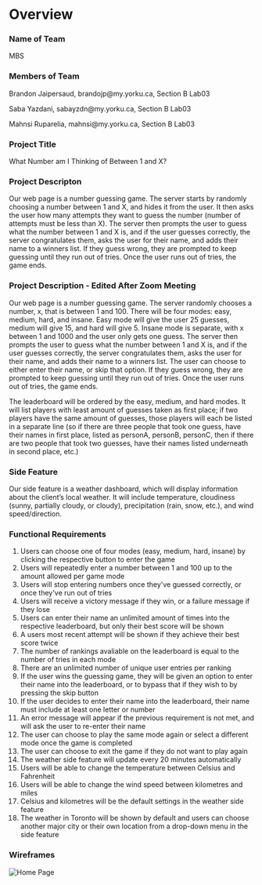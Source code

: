 # Overview

### Name of Team
<p>MBS </p>

### Members of Team
<p>Brandon Jaipersaud, brandojp@my.yorku.ca, Section B Lab03 </p>
<p>Saba Yazdani, sabayzdn@my.yorku.ca, Section B Lab03 </p>
<p>Mahnsi Ruparelia, mahnsi@my.yorku.ca, Section B Lab03 </p>

### Project Title
<p>What Number am I Thinking of Between 1 and X? </p>

### Project Descripton
<p>Our web page is a number guessing game. The server starts by randomly choosing a number between 1 and X, and hides it from the user. It then asks the user how many attempts they want to guess the number (number of attempts must be less than X). The server then prompts the user to guess what the number between 1 and X is, and if the user guesses correctly, the server congratulates them, asks the user for their name, and adds their name to a winners list. If they guess wrong, they are prompted to keep guessing until they run out of tries. Once the user runs out of tries, the game ends. </p>

### Project Description - Edited After Zoom Meeting
<p>Our web page is a number guessing game. The server randomly chooses a number, x, that is between 1 and 100. There will be four modes: easy, medium, hard, and insane. Easy mode will give the user 25 guesses, medium will give 15, and hard will give 5. Insane mode is separate, with x between 1 and 1000 and the user only gets one guess. The server then prompts the user to guess what the number between 1 and X is, and if the user guesses correctly, the server congratulates them, asks the user for their name, and adds their name to a winners list. The user can choose to either enter their name, or skip that option. If they guess wrong, they are prompted to keep guessing until they run out of tries. Once the user runs out of tries, the game ends.</p>
<p>The leaderboard will be ordered by the easy, medium, and hard modes. It will list players with least amount of guesses taken as first place; if two players have the same amount of guesses, those players will each be listed in a separate line (so if there are three people that took one guess, have their names in first place, listed as personA, personB, personC, then if there are two people that took two guesses, have their names listed underneath in second place, etc.) </p>

### Side Feature
<p> Our side feature is a weather dashboard, which will display information about the client’s local weather. It will include temperature, cloudiness (sunny, partially cloudy, or cloudy), precipitation (rain, snow, etc.), and wind speed/direction. </p>

### Functional Requirements
<ol>
<li> Users can choose one of four modes (easy, medium, hard, insane) by clicking the respective button to enter the game </li>
<li> Users will repeatedly enter a number between 1 and 100 up to the amount allowed per game mode </li>
<li> Users will stop entering numbers once they've guessed correctly, or once they've run out of tries</li>
<li> Users will receive a victory message if they win, or a failure message if they lose </li>
<li> Users can enter their name an unlimited amount of times into the respective leaderboard, but only their best score will be shown </li>
<li> A users most recent attempt will be shown if they achieve their best score twice </li>
<li> The number of rankings avaliable on the leaderboard is equal to the number of tries in each mode </li>
<li> There are an unlimited number of unique user entries per ranking </li>
<li> If the user wins the guessing game, they will be given an option to enter their name into the leaderboard, or to bypass that if they wish to by pressing the skip button </li>
<li> If the user decides to enter their name into the leaderboard, their name must include at least one letter or number </li>
<li> An error message will appear if the previous requirement is not met, and will ask the user to re-enter their name </li>
<li> The user can choose to play the same mode again or select a different mode once the game is completed </li>
<li> The user can choose to exit the game if they do not want to play again </li>  
<li> The weather side feature will update every 20 minutes automatically </li>
<li> Users will be able to change the temperature between Celsius and Fahrenheit </li>
<li> Users will be able to change the wind speed between kilometres and miles </li>
<li> Celsius and kilometres will be the default settings in the weather side feature</li>
<li> The weather in Toronto will be shown by default and users can choose another major city or their own location from a drop-down menu in the side feature </li>
</ol>

### Wireframes
![Home Page](https://user-images.githubusercontent.com/92167279/140616653-b2d18572-fbc6-4bdc-961d-ec8b48291906.jpg)
